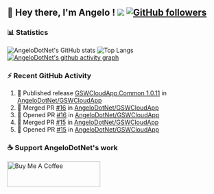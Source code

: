 ## 👋 Hey there, I'm Angelo ! ![](https://img.shields.io/badge/Intel-Core_i5_12th-0071C5?style=for-the-badge&logo=intel&logoColor=white) [![GitHub followers](https://img.shields.io/github/followers/angelodotnet?label=GitHub%20Followers&style=for-the-badge)](https://github.com/angelodotnet)
<!--
### HacktoberFest 2024
[![An image of @angeloit87's Holopin badges, which is a link to view their full Holopin profile](https://holopin.me/angeloit87)](https://holopin.io/@angeloit87)
-->
### 📊 Statistics
![AngeloDotNet's GitHub stats](https://github-readme-stats.vercel.app/api?username=angelodotnet&show_icons=true&theme=dracula)
![Top Langs](https://github-readme-stats.vercel.app/api/top-langs/?username=angelodotnet&layout=compact)
[![AngeloDotNet's github activity graph](https://github-readme-activity-graph.vercel.app/graph?username=angelodotnet&theme=dracula)](https://github.com/angelodotnet)
<!--
<table>
  <tr>
    <td valign="top" width="50%">
      <a href="http://www.github.com/angelodotnet"><img src="https://github-readme-stats.vercel.app/api?username=angelodotnet&show_icons=true&hide=&count_private=true&title_color=0891b2&text_color=64748b&icon_color=0891b2&bg_color=ffffff&hide_border=true&show_icons=true" alt="angelodotnet's GitHub stats" /></a></td>
    <td valign="top" width="50%"><a href="http://www.github.com/angelodotnet"><img src="https://github-readme-streak-stats.herokuapp.com/?user=angelodotnet&stroke=64748b&background=ffffff&ring=0891b2&fire=0891b2&currStreakNum=64748b&currStreakLabel=0891b2&sideNums=64748b&sideLabels=64748b&dates=64748b&hide_border=true" /></a></td>
  </tr>
</table>
-->

### ⚡ Recent GitHub Activity
<!--START_SECTION:activity-->
1. 🚀 Published release [GSWCloudApp.Common 1.0.11](https://github.com/AngeloDotNet/GSWCloudApp/releases/tag/Common_v1.0.11) in [AngeloDotNet/GSWCloudApp](https://github.com/AngeloDotNet/GSWCloudApp)
2. 🎉 Merged PR [#16](https://github.com/AngeloDotNet/GSWCloudApp/pull/16) in [AngeloDotNet/GSWCloudApp](https://github.com/AngeloDotNet/GSWCloudApp)
3. 💪 Opened PR [#16](https://github.com/AngeloDotNet/GSWCloudApp/pull/16) in [AngeloDotNet/GSWCloudApp](https://github.com/AngeloDotNet/GSWCloudApp)
4. 🎉 Merged PR [#15](https://github.com/AngeloDotNet/GSWCloudApp/pull/15) in [AngeloDotNet/GSWCloudApp](https://github.com/AngeloDotNet/GSWCloudApp)
5. 💪 Opened PR [#15](https://github.com/AngeloDotNet/GSWCloudApp/pull/15) in [AngeloDotNet/GSWCloudApp](https://github.com/AngeloDotNet/GSWCloudApp)
<!--END_SECTION:activity-->

### ☕ Support AngeloDotNet's work
<a href="https://www.buymeacoffee.com/angelodotnet" target="_blank"><img src="https://cdn.buymeacoffee.com/buttons/v2/default-yellow.png" alt="Buy Me A Coffee" style="height: 60px !important;width: 217px !important;" ></a>
